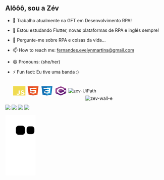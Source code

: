 ## Alôôô, sou a Zév

- 🔭 Trabalho atualmente na GFT em Desenvolvimento RPA!
- 🌱 Estou estudando Flutter, novas plataformas de RPA e inglês sempre!
- 💬 Pergunte-me sobre RPA e coisas da vida...
- 📫 How to reach me: fernandes.evelynmartins@gmail.com
- 😄 Pronouns: (she/her)
- ⚡ Fun fact: Eu tive uma banda :)



  <div style="display: inline_block"><br>
  <img align="center" alt="zev-Js" height="30" width="40" src="https://raw.githubusercontent.com/devicons/devicon/master/icons/javascript/javascript-plain.svg">
  <img align="center" alt="zev-HTML" height="30" width="40" src="https://raw.githubusercontent.com/devicons/devicon/master/icons/html5/html5-original.svg">
  <img align="center" alt="zev-CSS" height="30" width="40" src="https://raw.githubusercontent.com/devicons/devicon/master/icons/css3/css3-original.svg">
  <img align="center" alt="zev-Csharp" height="30" width="40" src="https://raw.githubusercontent.com/devicons/devicon/master/icons/csharp/csharp-original.svg">
  <img align="center" alt="zev-UiPath" height="30" width="30" src="https://media.glassdoor.com/sql/1102519/uipath-squarelogo-1571834817890.png"> 
  <img align="right" alt="zev-wall-e" height="200" width="250" src="https://i.pinimg.com/originals/60/81/62/6081626fdeb07fc0d10648060c6f5766.gif">
</div>
  
   ##
 
<div> 
  <a href="https://instagram.com/evelynfernandesmartins" target="_blank"><img src="https://img.shields.io/badge/-Instagram-%23E4405F?style=for-the-badge&logo=instagram&logoColor=white" target="_blank"></a>
   <a href="https://facebook.com/evelyn.fernandesmartins" target="_blank"><img src="https://img.shields.io/badge/Facebook-1877F2?style=for-the-badge&logo=facebook&logoColor=white"></a>
  <a href = "mailto:fernandes.evelynmartins@gmail.com"><img src="https://img.shields.io/badge/-Gmail-%23333?style=for-the-badge&logo=gmail&logoColor=white" target="_blank"></a>
  <a href="https://www.linkedin.com/in/evelyn-fernandes-martins-escher-200582147" target="_blank"><img src="https://img.shields.io/badge/-LinkedIn-%230077B5?style=for-the-badge&logo=linkedin&logoColor=white" target="_blank"></a> 
 
  ![Snake animation](https://github.com/rafaballerini/rafaballerini/blob/output/github-contribution-grid-snake.svg)
 
</div>

